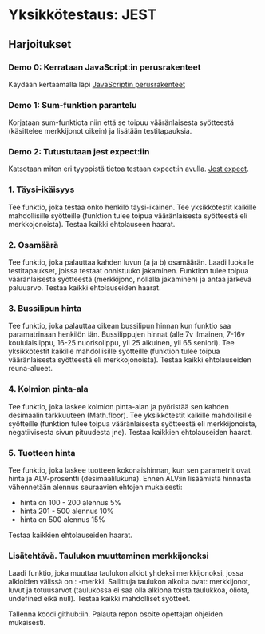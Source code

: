 # Yksikkötestaus: JEST

## Harjoitukset

### Demo 0: Kerrataan JavaScript:in perusrakenteet

Käydään kertaamalla läpi [JavaScriptin perusrakenteet]("../js/alkeita.html")

### Demo 1: Sum-funktion parantelu

Korjataan sum-funktiota niin että se toipuu vääränlaisesta syötteestä (käsittelee merkkijonot oikein) ja lisätään testitapauksia.

### Demo 2: Tutustutaan jest expect:iin

Katsotaan miten eri tyyppistä tietoa testaan expect:in avulla. [Jest expect]("https://jestjs.io/docs/en/expect").

### 1. Täysi-ikäisyys

Tee funktio, joka testaa onko henkilö täysi-ikäinen. Tee yksikkötestit kaikille mahdollisille syötteille (funktion tulee toipua vääränlaisesta syötteestä eli merkkojonoista). Testaa kaikki ehtolauseen haarat.

### 2. Osamäärä

Tee funktio, joka palauttaa kahden luvun (a ja b) osamäärän. Laadi luokalle testitapaukset, joissa testaat onnistuuko jakaminen. Funktion tulee toipua vääränlaisesta syötteestä (merkkijono, nollalla jakaminen) ja antaa järkevä paluuarvo. Testaa kaikki ehtolauseiden haarat.

### 3. Bussilipun hinta

Tee funktio, joka palauttaa oikean bussilipun hinnan kun funktio saa paramatrinaan henkilön iän. Bussilippujen hinnat (alle 7v ilmainen, 7-16v koululaislippu, 16-25 nuorisolippu, yli 25 aikuinen, yli 65 seniori). Tee yksikkötestit kaikille mahdollisille syötteille (funktion tulee toipua vääränlaisesta syötteestä eli merkkojonoista). Testaa kaikki ehtolauseiden reuna-alueet.

### 4. Kolmion pinta-ala

Tee funktio, joka laskee kolmion pinta-alan ja pyöristää sen kahden desimaalin tarkkuuteen (Math.floor). Tee yksikkötestit kaikille mahdollisille syötteille (funktion tulee toipua vääränlaisesta syötteestä eli merkkijonoista, negatiivisesta sivun pituudesta jne). Testaa kaikkien ehtolauseiden haarat.

### 5. Tuotteen hinta

Tee funktio, joka laskee tuotteen kokonaishinnan, kun sen parametrit ovat hinta ja ALV-prosentti (desimaalilukuna). Ennen ALV:in lisäämistä hinnasta vähennetään alennus seuraavien ehtojen mukaisesti:

- hinta on 100 - 200 alennus 5%
- hinta 201 - 500 alennus 10%
- hinta on 500 alennus 15%

Testaa kaikkien ehtolauseiden haarat.

### Lisätehtävä. Taulukon muuttaminen merkkijonoksi

Laadi funktio, joka muuttaa taulukon alkiot yhdeksi merkkijonoksi, jossa alkioiden välissä on : -merkki. Sallittuja taulukon alkoita ovat: merkkijonot, luvut ja totuusarvot (taulukossa ei saa olla alkiona toista taulukkoa, oliota, undefined eikä null). Testaa kaikki mahdolliset syötteet.

Tallenna koodi github:iin. Palauta repon osoite opettajan ohjeiden mukaisesti.